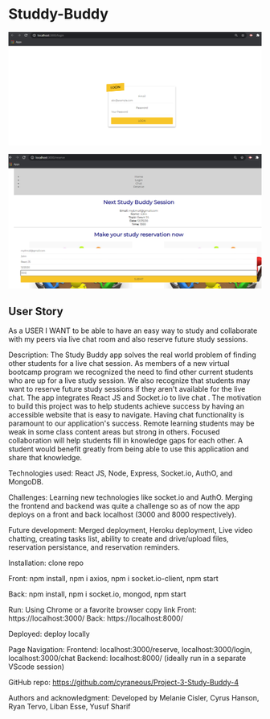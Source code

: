 # Studdy-Buddy

![](login.png)

![](reserve.png)

## User Story
As a USER
I WANT to be able to have an easy way to study and collaborate with my peers via live chat room and also reserve future study sessions.

Description: The Study Buddy app solves the real world problem of finding other students for a live chat session. As members of a new virtual bootcamp program we recognized the need to find other current students who are up for a live study session. We also recognize that students may want to reserve future study sessions if they aren't available for the live chat. The app integrates React JS and Socket.io to live chat . The  motivation to build this project was to help students achieve success by having an accessible website that is easy to navigate. Having chat functionality is paramount to our application's success. Remote learning students may be weak in some class content areas but strong in others. Focused collaboration will help students fill in knowledge gaps for each other. A student would benefit greatly from being able to use this application and share that knowledge.

Technologies used: React JS, Node, Express, Socket.io, AuthO, and MongoDB. 

Challenges:  Learning new technologies like socket.io and AuthO. Merging the frontend and backend was quite a challenge so as of now the app deploys on a front and back localhost (3000 and 8000 respectively). 

Future development: Merged deployment, Heroku deployment, Live video chatting, creating tasks list, ability to create and drive/upload files, reservation persistance,  and reservation reminders.  

Installation: clone repo

   Front: npm install, npm i axios, npm i socket.io-client, npm start

   Back: npm install, npm i socket.io, mongod, npm start

Run: Using Chrome or a favorite browser copy link
    Front: https://localhost:3000/ 
    Back: https://localhost:8000/

Deployed: deploy locally 

Page Navigation:
    Frontend: localhost:3000/reserve, localhost:3000/login, localhost:3000/chat
    Backend: localhost:8000/ (ideally run in a separate VScode session)

GitHub repo: https://github.com/cyraneous/Project-3-Study-Buddy-4

Authors and acknowledgment: Developed by Melanie Cisler, Cyrus Hanson, Ryan Tervo, Liban Esse, Yusuf Sharif 
